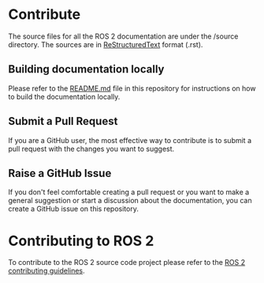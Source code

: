 # Contribute

The source files for all the ROS 2 documentation are under the /source directory. The sources are in [ReStructuredText](http://docutils.sourceforge.net/rst.html) format (.rst).


## Building documentation locally

Please refer to the [README.md](README.md) file in this repository for instructions on how to build the documentation locally.


## Submit a Pull Request

If you are a GitHub user, the most effective way to contribute is to submit a pull request with the changes you want to suggest.


## Raise a GitHub Issue

If you don't feel comfortable creating a pull request or you want to make a general suggestion or start a discussion about the documentation, you can create a GitHub issue on this repository.


# Contributing to ROS 2

To contribute to the ROS 2 source code project please refer to the [ROS 2 contributing guidelines](https://index.ros.org/doc/ros2/Contributing/).
